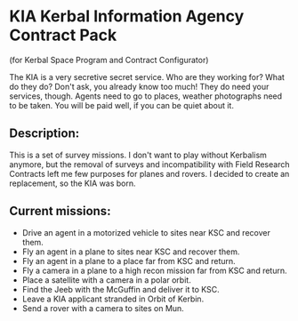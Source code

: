 # KIA Kerbal Information Agency Contract Pack
(for Kerbal Space Program and Contract Configurator)

The KIA is a very secretive secret service. Who are they working for? What do they do? Don't ask, you already know too much!
They do need your services, though. Agents need to go to places, weather photographs need to be taken. You will be paid well, if you can be quiet about it.

## Description:
This is a set of survey missions. I don't want to play without Kerbalism anymore, but the removal of surveys and incompatibility with Field Research Contracts left me few purposes for planes and rovers. I decided to create an replacement, so the KIA was born.

## Current missions:
- Drive an agent in a motorized vehicle to sites near KSC and recover them.
- Fly an agent in a plane to sites near KSC and recover them.
- Fly an agent in a plane to a place far from KSC and return.
- Fly a camera in a plane to a high recon mission far from KSC and return.
- Place a satellite with a camera in a polar orbit.
- Find the Jeeb with the McGuffin and deliver it to KSC.
- Leave a KIA applicant stranded in Orbit of Kerbin.
- Send a rover with a camera to sites on Mun.

